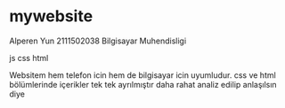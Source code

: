 # mywebsite
Alperen Yun 2111502038 Bilgisayar Muhendisligi

js css html

Websitem hem telefon icin hem de bilgisayar icin uyumludur. css ve html bölümlerinde içerikler tek tek ayrılmıştır daha rahat analiz edilip anlaşılsın diye